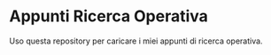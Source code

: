 # Appunti Ricerca Operativa
Uso questa repository per caricare i miei appunti di ricerca operativa.
